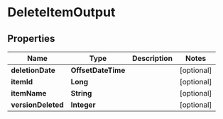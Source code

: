 

# DeleteItemOutput


## Properties

Name | Type | Description | Notes
------------ | ------------- | ------------- | -------------
**deletionDate** | **OffsetDateTime** |  |  [optional]
**itemId** | **Long** |  |  [optional]
**itemName** | **String** |  |  [optional]
**versionDeleted** | **Integer** |  |  [optional]



